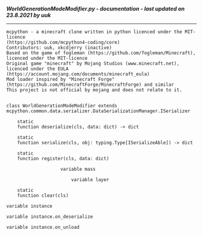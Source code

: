 ***WorldGenerationModeModifier.py - documentation - last updated on 23.8.2021 by uuk***
___

    mcpython - a minecraft clone written in python licenced under the MIT-licence 
    (https://github.com/mcpython4-coding/core)
    Contributors: uuk, xkcdjerry (inactive)
    Based on the game of fogleman (https://github.com/fogleman/Minecraft), licenced under the MIT-licence
    Original game "minecraft" by Mojang Studios (www.minecraft.net), licenced under the EULA
    (https://account.mojang.com/documents/minecraft_eula)
    Mod loader inspired by "Minecraft Forge" (https://github.com/MinecraftForge/MinecraftForge) and similar
    This project is not official by mojang and does not relate to it.


    class WorldGenerationModeModifier extends  mcpython.common.data.serializer.DataSerializationManager.ISerializer 

        static
        function deserialize(cls, data: dict) -> dict

        static
        function serialize(cls, obj: typing.Type[ISerializeAble]) -> dict

        static
        function register(cls, data: dict)

                        variable mass

                            variable layer

        static
        function clear(cls)

    variable instance

    variable instance.on_deserialize

    variable instance.on_unload